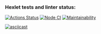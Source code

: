 ### Hexlet tests and linter status:
[![Actions Status](https://github.com/mihael-stormrage/backend-project-lvl1/workflows/hexlet-check/badge.svg)](https://github.com/mihael-stormrage/backend-project-lvl1/actions)
[![Node CI](https://github.com/mihael-stormrage/backend-project-lvl1/workflows/Node%20CI/badge.svg)](https://github.com/mihael-stormrage/backend-project-lvl1/actions)
[![Maintainability](https://api.codeclimate.com/v1/badges/f591cc7b86e4b4a345eb/maintainability)](https://codeclimate.com/github/mihael-stormrage/backend-project-lvl1/maintainability)

[![asciicast](https://asciinema.org/a/Vf5kUodZ3vnVsmhyGCWrAMyv7.svg)](https://asciinema.org/a/Vf5kUodZ3vnVsmhyGCWrAMyv7)
